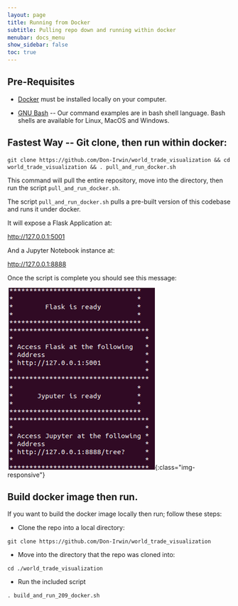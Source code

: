 ```yaml
---
layout: page
title: Running from Docker
subtitle: Pulling repo down and running within docker
menubar: docs_menu
show_sidebar: false
toc: true
---
```


## Pre-Requisites

* <a href="https://www.docker.com/" target="_blank">Docker</a> must be installed locally on your computer.

* <a href="https://www.gnu.org/software/bash/" target="_blank">GNU Bash</a> -- Our command examples are in bash shell language.  Bash shells are available for Linux, MacOS and Windows.

## Fastest Way -- Git clone, then run within docker:

```
git clone https://github.com/Don-Irwin/world_trade_visualization && cd world_trade_visualization && . pull_and_run_docker.sh
```

This command will pull the entire repository, move into the directory, then run the script `pull_and_run_docker.sh`.

The script `pull_and_run_docker.sh` pulls a pre-built version of this codebase and runs it under docker.

It will expose a Flask Application at:

http://127.0.0.1:5001

And a Jupyter Notebook instance at:

http://127.0.0.1:8888

Once the script is complete you should see this message:

![Complete Message](/docs/data-visualization/img/ready.png){:class="img-responsive"}


## Build docker image then run.

If you want to build the docker image locally then run; follow these steps:

* Clone the repo into a local directory:
```
git clone https://github.com/Don-Irwin/world_trade_visualization
```
* Move into the directory that the repo was cloned into:
```
cd ./world_trade_visualization
```
* Run the included script 
```
. build_and_run_209_docker.sh
```


